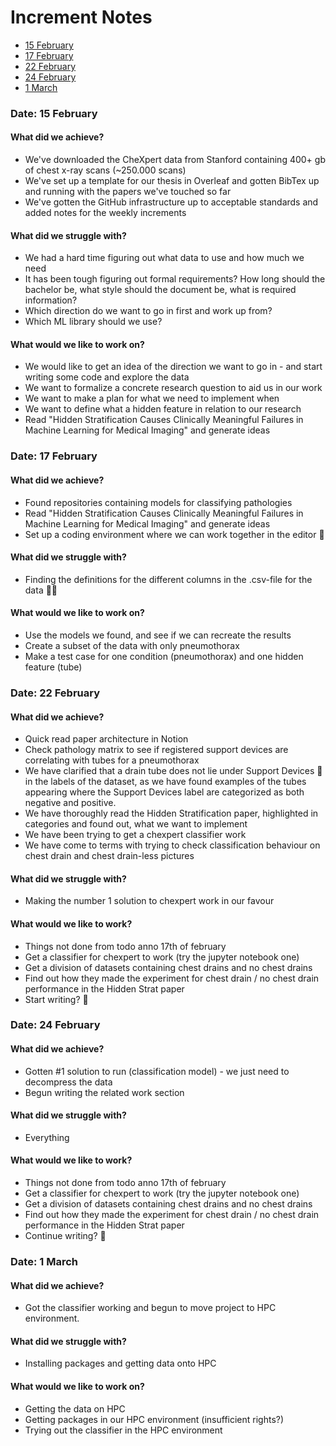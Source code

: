 # Increment Notes

* [15 February](#date-15-february)
* [17 February](#date-17-february)
* [22 February](#date-22-february)
* [24 February](#date-24-february)
* [1 March](#date-1-march)

### Date: 15 February

#### What did we achieve?

* We've downloaded the CheXpert data from Stanford containing 400+ gb of chest x-ray scans (~250.000 scans)
* We've set up a template for our thesis in Overleaf and gotten BibTex up and running with the papers we've touched so far
* We've gotten the GitHub infrastructure up to acceptable standards and added notes for the weekly increments

#### What did we struggle with?

* We had a hard time figuring out what data to use and how much we need
* It has been tough figuring out formal requirements? How long should the bachelor be, what style should the document be, what is required information?
* Which direction do we want to go in first and work up from?
* Which ML library should we use?

#### What would we like to work on?

* We would like to get an idea of the direction we want to go in - and start writing some code and explore the data
* We want to formalize a concrete research question to aid us in our work
* We want to make a plan for what we need to implement when
* We want to define what a hidden feature in relation to our research
* Read "Hidden Stratification Causes Clinically Meaningful
Failures in Machine Learning for Medical Imaging" and generate ideas

### Date: 17 February

#### What did we achieve?

* Found repositories containing models for classifying pathologies
* Read "Hidden Stratification Causes Clinically Meaningful Failures in Machine Learning for Medical Imaging" and generate ideas
* Set up a coding environment where we can work together in the editor 🎉

#### What did we struggle with?

* Finding the definitions for the different columns in the .csv-file for the data 🕵️‍♂️

#### What would we like to work on?

* Use the models we found, and see if we can recreate the results
* Create a subset of the data with only pneumothorax
* Make a test case for one condition (pneumothorax) and one hidden feature (tube)

### Date: 22 February

#### What did we achieve?

* Quick read paper architecture in Notion
* Check pathology matrix to see if registered support devices are correlating with tubes for a pneumothorax
* We have clarified that a drain tube does not lie under Support Devices 🥤 in the labels of the dataset, as we have found examples of the tubes appearing where the Support Devices label are categorized as both negative and positive.  
* We have thoroughly read the Hidden Stratification paper, highlighted in categories and found out, what we want to implement
* We have been trying to get a chexpert classifier work
* We have come to terms with trying to check classification behaviour on chest drain and chest drain-less pictures

#### What did we struggle with?

* Making the number 1 solution to chexpert work in our favour

#### What would we like to work?
* Things not done from todo anno 17th of february
* Get a classifier for chexpert to work (try the jupyter notebook one)
* Get a division of datasets containing chest drains and no chest drains
* Find out how they made the experiment for chest drain / no chest drain performance in the Hidden Strat paper
* Start writing? 🤔


### Date: 24 February

#### What did we achieve?

* Gotten #1 solution to run (classification model) - we just need to decompress the data
* Begun writing the related work section

#### What did we struggle with?

* Everything

#### What would we like to work?
* Things not done from todo anno 17th of february
* Get a classifier for chexpert to work (try the jupyter notebook one)
* Get a division of datasets containing chest drains and no chest drains
* Find out how they made the experiment for chest drain / no chest drain performance in the Hidden Strat paper
* Continue writing? 🤔


### Date: 1 March

#### What did we achieve?
* Got the classifier working and begun to move project to HPC environment.

#### What did we struggle with?
* Installing packages and getting data onto HPC

#### What would we like to work on?
* Getting the data on HPC
* Getting packages in our HPC environment (insufficient rights?)
* Trying out the classifier in the HPC environment
